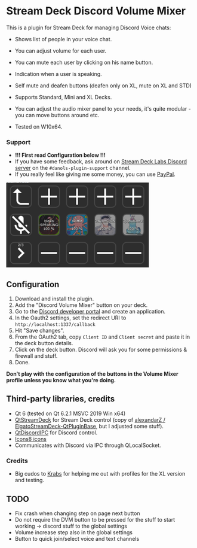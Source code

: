 # Stream Deck Discord Volume Mixer
This is a plugin for Stream Deck for managing Discord Voice chats:
* Shows list of people in your voice chat.
* You can adjust volume for each user.
* You can mute each user by clicking on his name button.
* Indication when a user is speaking.
* Self mute and deafen buttons (deafen only on XL, mute on XL and STD)


* Supports Standard, Mini and XL Decks.
* You can adjust the audio mixer panel to your needs, it's quite modular - you can move buttons around etc.
* Tested on W10x64.

### Support
* **!!! First read Configuration below !!!**
* If you have some feedback, ask around on [Stream Deck Labs Discord server](https://discord.com/invite/294BQE6Xdp) on the `#danols-plugin-support` channel.
* If you really feel like giving me some money, you can use [PayPal](https://www.paypal.com/donate/?hosted_button_id=QZC5P67TBTRX6).

![](etc/sshot.png)

## Configuration
1. Download and install the plugin.
2. Add the "Discord Volume Mixer" button on your deck.
3. Go to the [Discord developer portal](https://discordapp.com/developers) and create an application.
4. In the Oauth2 settings, set the redirect URI to `http://localhost:1337/callback`
5. Hit "Save changes".
6. From the OAuth2 tab, copy `Client ID` and `Client secret` and paste it in the deck button details.
7. Click on the deck button. Discord will ask you for some permissions & firewall and stuff.
8. Done.


**Don't play with the configuration of the buttons in the Volume Mixer profile unless you know what you're doing.**

## Third-party libraries, credits
* Qt 6 (tested on Qt 6.2.1 MSVC 2019 Win x64)
* [QtStreamDeck](https://github.com/CZDanol/QtStreamDeck) for Stream Deck control (copy of [alexandarZ / ElgatoStreamDeck-QtPluginBase](https://github.com/alexandarZ/ElgatoStreamDeck-QtPluginBase), but I adjusted some stuff).
* [QtDiscordIPC](https://github.com/CZDanol/QtDiscordIPC/) for Discord control.
* [Icons8 icons](https://icons8.com/)
* Communicates with Discord via IPC through QLocalSocket.

### Credits
* Big cudos to [Krabs](https://github.com/krabs-github) for helping me out with profiles for the XL version and testing.

## TODO
* Fix crash when changing step on page next button
* Do not require the DVM button to be pressed for the stuff to start working -> discord stuff to the global settings
* Volume increase step also in the global settings
* Button to quick join/select voice and text channels